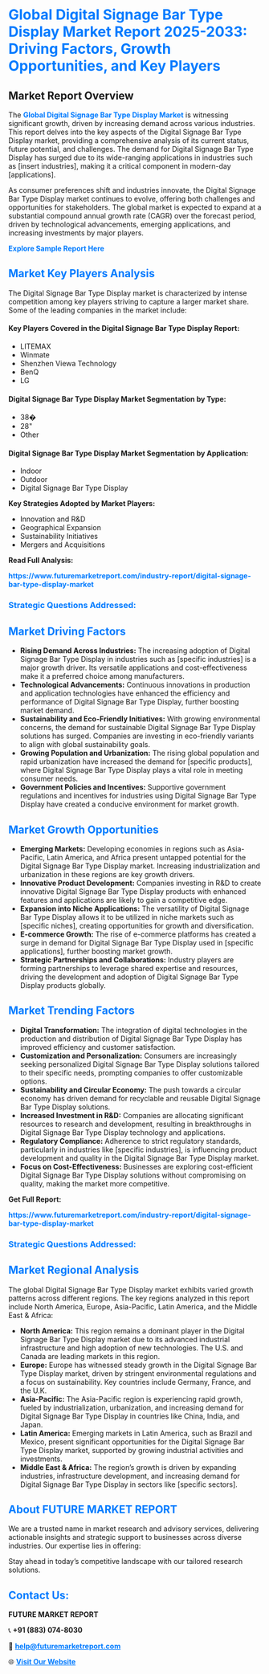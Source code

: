 <h1 style="color: #007BFF;">Global Digital Signage Bar Type Display Market Report 2025-2033: Driving Factors, Growth Opportunities, and Key Players</h1>

<section id="overview">
<h2>Market Report Overview</h2>
<p>The <a href="https://www.futuremarketreport.com/industry-report/digital-signage-bar-type-display-market" style="color: #007BFF; text-decoration: none;"><strong>Global Digital Signage Bar Type Display Market</strong></a> is witnessing significant growth, driven by increasing demand across various industries. This report delves into the key aspects of the Digital Signage Bar Type Display market, providing a comprehensive analysis of its current status, future potential, and challenges. The demand for Digital Signage Bar Type Display has surged due to its wide-ranging applications in industries such as [insert industries], making it a critical component in modern-day [applications].</p>
<p>As consumer preferences shift and industries innovate, the Digital Signage Bar Type Display market continues to evolve, offering both challenges and opportunities for stakeholders. The global market is expected to expand at a substantial compound annual growth rate (CAGR) over the forecast period, driven by technological advancements, emerging applications, and increasing investments by major players.</p>
</section>

<section id="overview">
<p><a href="https://www.futuremarketreport.com/request-sample/reportId=37780" style="color: #007BFF; text-decoration: none;"><strong>Explore Sample Report Here</strong></a></p>
</section>

<section id="key-players">
<h2 style="color: #007BFF;">Market Key Players Analysis</h2>
<p>The Digital Signage Bar Type Display market is characterized by intense competition among key players striving to capture a larger market share. Some of the leading companies in the market include:</p>
<h4>Key Players Covered in the Digital Signage Bar Type Display Report:</h4>
<ul><li>LITEMAX</li><li>Winmate</li><li>Shenzhen Viewa Technology</li><li>BenQ</li><li>LG</li></ul>
<h4>Digital Signage Bar Type Display Market Segmentation by Type:</h4>
<ul><li>38�</li><li>28&quot;</li><li>Other</li></ul>

<h4>Digital Signage Bar Type Display Market Segmentation by Application:</h4>
<ul><li>Indoor</li><li>Outdoor</li><li>Digital Signage Bar Type Display</li></ul>
<p><strong>Key Strategies Adopted by Market Players:</strong></p>
<ul>
<li>Innovation and R&D</li>
<li>Geographical Expansion</li>
<li>Sustainability Initiatives</li>
<li>Mergers and Acquisitions</li>
</ul>
</section>

<section>
<p><strong>Read Full Analysis: </strong></p><a href="https://www.futuremarketreport.com/industry-report/digital-signage-bar-type-display-market" style="color: #007BFF; text-decoration: none;"><strong>https://www.futuremarketreport.com/industry-report/digital-signage-bar-type-display-market</strong></a>
<h3 style="color: #007BFF;">Strategic Questions Addressed:</h3>
</section>

<section id="driving-factors">
<h2 style="color: #007BFF;">Market Driving Factors</h2>
<ul>
<li><strong>Rising Demand Across Industries:</strong> The increasing adoption of Digital Signage Bar Type Display in industries such as [specific industries] is a major growth driver. Its versatile applications and cost-effectiveness make it a preferred choice among manufacturers.</li>
<li><strong>Technological Advancements:</strong> Continuous innovations in production and application technologies have enhanced the efficiency and performance of Digital Signage Bar Type Display, further boosting market demand.</li>
<li><strong>Sustainability and Eco-Friendly Initiatives:</strong> With growing environmental concerns, the demand for sustainable Digital Signage Bar Type Display solutions has surged. Companies are investing in eco-friendly variants to align with global sustainability goals.</li>
<li><strong>Growing Population and Urbanization:</strong> The rising global population and rapid urbanization have increased the demand for [specific products], where Digital Signage Bar Type Display plays a vital role in meeting consumer needs.</li>
<li><strong>Government Policies and Incentives:</strong> Supportive government regulations and incentives for industries using Digital Signage Bar Type Display have created a conducive environment for market growth.</li>
</ul>
</section>

<section id="growth-opportunities">
<h2 style="color: #007BFF;">Market Growth Opportunities</h2>
<ul>
<li><strong>Emerging Markets:</strong> Developing economies in regions such as Asia-Pacific, Latin America, and Africa present untapped potential for the Digital Signage Bar Type Display market. Increasing industrialization and urbanization in these regions are key growth drivers.</li>
<li><strong>Innovative Product Development:</strong> Companies investing in R&D to create innovative Digital Signage Bar Type Display products with enhanced features and applications are likely to gain a competitive edge.</li>
<li><strong>Expansion into Niche Applications:</strong> The versatility of Digital Signage Bar Type Display allows it to be utilized in niche markets such as [specific niches], creating opportunities for growth and diversification.</li>
<li><strong>E-commerce Growth:</strong> The rise of e-commerce platforms has created a surge in demand for Digital Signage Bar Type Display used in [specific applications], further boosting market growth.</li>
<li><strong>Strategic Partnerships and Collaborations:</strong> Industry players are forming partnerships to leverage shared expertise and resources, driving the development and adoption of Digital Signage Bar Type Display products globally.</li>
</ul>
</section>

<section id="trending-factors">
<h2 style="color: #007BFF;">Market Trending Factors</h2>
<ul>
<li><strong>Digital Transformation:</strong> The integration of digital technologies in the production and distribution of Digital Signage Bar Type Display has improved efficiency and customer satisfaction.</li>
<li><strong>Customization and Personalization:</strong> Consumers are increasingly seeking personalized Digital Signage Bar Type Display solutions tailored to their specific needs, prompting companies to offer customizable options.</li>
<li><strong>Sustainability and Circular Economy:</strong> The push towards a circular economy has driven demand for recyclable and reusable Digital Signage Bar Type Display solutions.</li>
<li><strong>Increased Investment in R&D:</strong> Companies are allocating significant resources to research and development, resulting in breakthroughs in Digital Signage Bar Type Display technology and applications.</li>
<li><strong>Regulatory Compliance:</strong> Adherence to strict regulatory standards, particularly in industries like [specific industries], is influencing product development and quality in the Digital Signage Bar Type Display market.</li>
<li><strong>Focus on Cost-Effectiveness:</strong> Businesses are exploring cost-efficient Digital Signage Bar Type Display solutions without compromising on quality, making the market more competitive.</li>
</ul>
</section>

<section>
<p><strong>Get Full Report: </strong></p><a href="https://www.futuremarketreport.com/industry-report/digital-signage-bar-type-display-market" style="color: #007BFF; text-decoration: none;"><strong>https://www.futuremarketreport.com/industry-report/digital-signage-bar-type-display-market</strong></a>
<h3 style="color: #007BFF;">Strategic Questions Addressed:</h3>
</section>


<section id="regional-analysis">
<h2 style="color: #007BFF;">Market Regional Analysis</h2>
<p>The global Digital Signage Bar Type Display market exhibits varied growth patterns across different regions. The key regions analyzed in this report include North America, Europe, Asia-Pacific, Latin America, and the Middle East & Africa:</p>
<ul>
<li><strong>North America:</strong> This region remains a dominant player in the Digital Signage Bar Type Display market due to its advanced industrial infrastructure and high adoption of new technologies. The U.S. and Canada are leading markets in this region.</li>
<li><strong>Europe:</strong> Europe has witnessed steady growth in the Digital Signage Bar Type Display market, driven by stringent environmental regulations and a focus on sustainability. Key countries include Germany, France, and the U.K.</li>
<li><strong>Asia-Pacific:</strong> The Asia-Pacific region is experiencing rapid growth, fueled by industrialization, urbanization, and increasing demand for Digital Signage Bar Type Display in countries like China, India, and Japan.</li>
<li><strong>Latin America:</strong> Emerging markets in Latin America, such as Brazil and Mexico, present significant opportunities for the Digital Signage Bar Type Display market, supported by growing industrial activities and investments.</li>
<li><strong>Middle East & Africa:</strong> The region’s growth is driven by expanding industries, infrastructure development, and increasing demand for Digital Signage Bar Type Display in sectors like [specific sectors].</li>
</ul>
</section>

<footer>
<h2 style="color: #007BFF;">About FUTURE MARKET REPORT</h2>
<p>We are a trusted name in market research and advisory services, delivering actionable insights and strategic support to businesses across diverse industries. Our expertise lies in offering:</p>

<p>Stay ahead in today’s competitive landscape with our tailored research solutions.</p>

<h2 style="color: #007BFF;">Contact Us:</h2>
<p><strong>FUTURE MARKET REPORT</strong></p>
<p>📞 <strong>+91 (883) 074-8030</strong></p>
<p>📧 <strong><a href="mailto:help@futuremarketreport.com" style="color: #007BFF;">help@futuremarketreport.com</a></strong></p>
<p>🌐 <strong><a href="https://www.futuremarketreport.com/" style="color: #007BFF;">Visit Our Website</a></strong></p>
</footer>